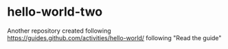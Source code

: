 # hello-world-two
Another repository created following https://guides.github.com/activities/hello-world/
following "Read the guide"
